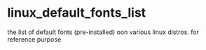 # linux_default_fonts_list
the list of default fonts (pre-installed) oon various linux distros. for reference purpose
